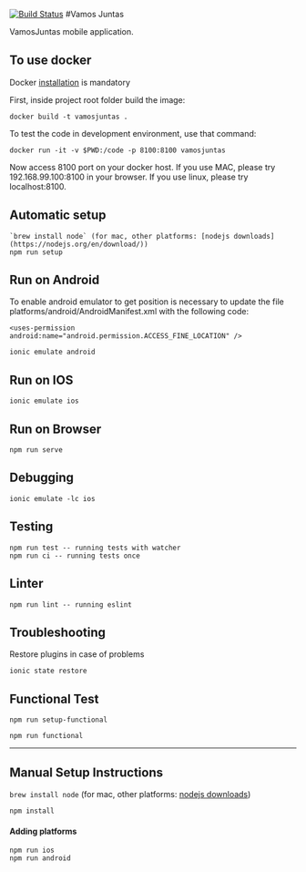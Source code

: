 [![Build Status](https://snap-ci.com/VamosJuntas/vamosjuntas/branch/master/build_image)](https://snap-ci.com/VamosJuntas/vamosjuntas/branch/master)
#Vamos Juntas

VamosJuntas mobile application.

## To use docker

Docker [installation](https://docs.docker.com/engine/installation/) is mandatory

First, inside project root folder build the image:

```
docker build -t vamosjuntas .
````

To test the code in development environment, use that command:

```
docker run -it -v $PWD:/code -p 8100:8100 vamosjuntas
```

Now access 8100 port on your docker host. If you use MAC, please try 192.168.99.100:8100 in your browser. If you use linux, please try localhost:8100.


## Automatic setup

```
`brew install node` (for mac, other platforms: [nodejs downloads](https://nodejs.org/en/download/))
npm run setup
```

## Run on Android

To enable android emulator to get position is necessary to update the file platforms/android/AndroidManifest.xml with the following code:

```
<uses-permission android:name="android.permission.ACCESS_FINE_LOCATION" />
```

```
ionic emulate android
```

## Run on IOS

```
ionic emulate ios
```

## Run on Browser

```
npm run serve
```

## Debugging

```
ionic emulate -lc ios
```

## Testing

```
npm run test -- running tests with watcher
npm run ci -- running tests once
```
## Linter

```
npm run lint -- running eslint
```
## Troubleshooting

Restore plugins in case of problems

```
ionic state restore
```

## Functional Test

```
npm run setup-functional
```

```
npm run functional
```
----------------------------------------------------
## Manual Setup Instructions

`brew install node` (for mac, other platforms: [nodejs downloads](https://nodejs.org/en/download/))

```
npm install

```

#### Adding platforms

```
npm run ios
npm run android
```
